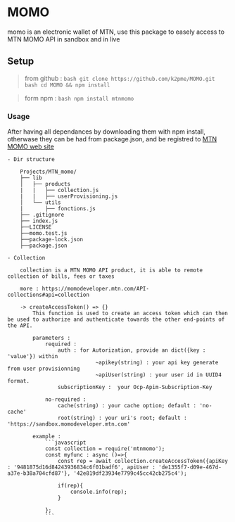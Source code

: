 # MOMO

momo is an electronic wallet of MTN, use this package to easely access to MTN MOMO API in sandbox and in live 

## Setup

 > from github :
        ```bash
        git clone https://github.com/k2pme/MOMO.git
        ```
        ```bash
        cd MOMO && npm install 
        ```
        

 >form npm :
        ```bash
        npm install mtnmomo
        ```
    

### Usage 

After having all dependances by downloading them with npm install, otherwase they can be had from package.json, and be registred to [MTN MOMO web site](https://momodeveloper.mtn.com/)

    - Dir structure

        Projects/MTN_momo/
        ├── lib
        │   ├── products
        |   |   ├── collection.js
        |   |   ├── userProvisioning.js
        │   └── utils
        |       ├── fonctions.js
        ├── .gitignore
        ├── index.js
        ├──LICENSE
        ├──momo.test.js
        ├──package-lock.json
        ├──package.json 

    - Collection

        collection is a MTN MOMO API product, it is able to remote collection of bills, fees or taxes

        more : https://momodeveloper.mtn.com/API-collections#api=collection

        -> createAccessToken() => {}
            This function is used to create an access token which can then be used to authorize and authenticate towards the other end-points of the API.

            parameters :
                required :
                    auth : for Autorization, provide an dict({key : 'value'}) within  
                                ~apikey(string) : your api key generate from user provisionning
                                ~apiUser(string) : your user id in UUID4 format.
                    subscriptionKey :  your Ocp-Apim-Subscription-Key

                no-required :
                    cache(string) : your cache option; default : 'no-cache'
                    root(string) : your uri's root; default : 'https://sandbox.momodeveloper.mtn.com'

            example :
                ```javascript
                const collection = require('mtnmomo');
                const myfunc : async ()=>{
                    const rep = await collection.createAccessToken({apiKey : '9481875d16d84243936834c6f01badf6', apiUser : 'de1355f7-d09e-467d-a37e-b38a704cfd87'}, '42e819df23934e7799c45cc42cb275c4');

                    if(rep){
                        console.info(rep);
                    }

                };
                ```


